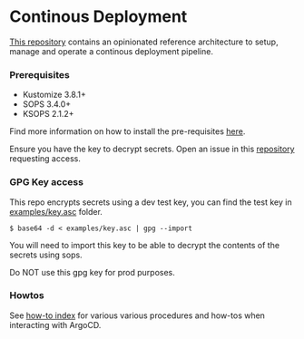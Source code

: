 # Continous Deployment

[This repository](https://github.com/operate-first/continuous-deployment) contains an opinionated reference architecture to setup, manage and operate a continous deployment pipeline.

### Prerequisites
* Kustomize 3.8.1+
* SOPS 3.4.0+
* KSOPS 2.1.2+

Find more information on how to install the pre-requisites [here](docs/manage_your_app_secrets.md).

Ensure you have the key to decrypt secrets. Open an issue in this [repository](https://github.com/operate-first/continuous-deployment/issues) requesting access.

### GPG Key access

This repo encrypts secrets using a dev test key, you can find the test key in [examples/key.asc](https://github.com/oindrillac/continuous-deployment/blob/master/examples/key.asc) folder.

```
$ base64 -d < examples/key.asc | gpg --import
```

You will need to import this key to be able to decrypt the contents of the secrets using sops.

Do NOT use this gpg key for prod purposes.


### Howtos

See [how-to index](docs/) for various various procedures and how-tos when interacting with ArgoCD.
